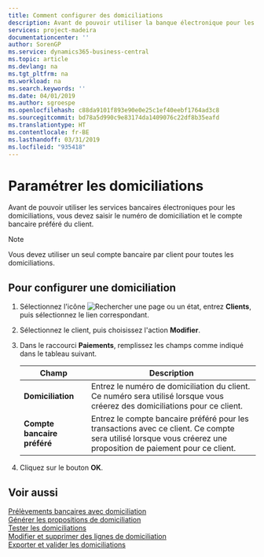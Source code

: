 ```yaml
---
title: Comment configurer des domiciliations
description: Avant de pouvoir utiliser la banque électronique pour les domiciliations, vous devez entrer le compte bancaire préféré et le numéro de domiciliation du client.
services: project-madeira
documentationcenter: ''
author: SorenGP
ms.service: dynamics365-business-central
ms.topic: article
ms.devlang: na
ms.tgt_pltfrm: na
ms.workload: na
ms.search.keywords: ''
ms.date: 04/01/2019
ms.author: sgroespe
ms.openlocfilehash: c88da9101f893e90e0e25c1ef40eebf1764ad3c8
ms.sourcegitcommit: bd78a5d990c9e83174da1409076c22df8b35eafd
ms.translationtype: HT
ms.contentlocale: fr-BE
ms.lasthandoff: 03/31/2019
ms.locfileid: "935418"
---
```

# <a name="set-up-domiciliations"></a>Paramétrer les domiciliations
Avant de pouvoir utiliser les services bancaires électroniques pour les domiciliations, vous devez saisir le numéro de domiciliation et le compte bancaire préféré du client.  

> [!NOTE]  
>  Vous devez utiliser un seul compte bancaire par client pour toutes les domiciliations.  

## <a name="to-set-up-domiciliation"></a>Pour configurer une domiciliation  

1.  Sélectionnez l'icône ![Rechercher une page ou un état](../../media/ui-search/search_small.png "icône Rechercher une page ou un état"), entrez **Clients**, puis sélectionnez le lien correspondant.  
2.  Sélectionnez le client, puis choisissez l'action **Modifier**.  
3.  Dans le raccourci **Paiements**, remplissez les champs comme indiqué dans le tableau suivant.  

    |Champ|Description|  
    |---------------------------------|---------------------------------------|  
    |**Domiciliation**|Entrez le numéro de domiciliation du client. Ce numéro sera utilisé lorsque vous créerez des domiciliations pour ce client.|  
    |**Compte bancaire préféré**|Entrez le compte bancaire préféré pour les transactions avec ce client. Ce compte sera utilisé lorsque vous créerez une proposition de paiement pour ce client.|  

4.  Cliquez sur le bouton **OK**.  

## <a name="see-also"></a>Voir aussi  
 [Prélèvements bancaires avec domiciliation](direct-debit-using-domiciliation.md)   
 [Générer les propositions de domiciliation](how-to-generate-domiciliation-suggestions.md)   
 [Tester les domiciliations](how-to-test-domiciliations.md)   
 [Modifier et supprimer des lignes de domiciliation](how-to-edit-and-delete-domiciliation-lines.md)   
 [Exporter et valider les domiciliations](how-to-export-and-post-domiciliations.md)
